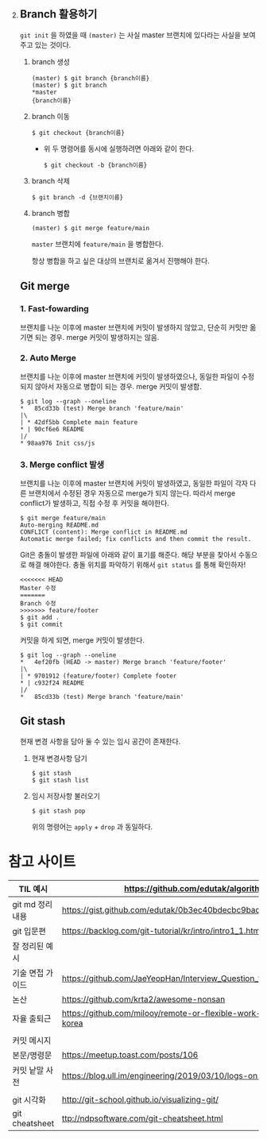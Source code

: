 2. ## Branch 활용하기

   `git init` 을 하였을 때 `(master)` 는 사실 master 브랜치에 있다라는 사실을 보여주고 있는 것이다.
   
   1. branch 생성

      ```
      (master) $ git branch {branch이름}
      (master) $ git branch
      *master
      {branch이름}
      ```
   
   2. branch 이동
   
      ```
      $ git checkout {branch이름}
      ```
   
      - 위 두 명령어를 동시에 실행하려면 아래와 같이 한다.
   
        ```
        $ git checkout -b {branch이름}
        ```
   
   3. branch 삭제
   
      ```
      $ git branch -d {브랜치이름}
      ```
   
   4. branch 병합
   
      ```
      (master) $ git merge feature/main
      ```
   
      `master` 브랜치에 `feature/main` 을 병합한다.
   
      항상 병합을 하고 싶은 대상의 브랜치로 옮겨서 진행해야 한다.
   
   ## Git merge
   
   ### 1. Fast-fowarding
   
   브랜치를 나눈 이후에 master 브랜치에 커밋이 발생하지 않았고, 단순히 커밋만 옮기면 되는 경우. merge 커밋이 발생하지는 않음.
   
   ### 2. Auto Merge
   
   브랜치를 나눈 이후에 master 브랜치에 커밋이 발생하였으나, 동일한 파일이 수정되지 않아서 자동으로 병합이 되는 경우. merge 커밋이 발생함.
   
   ```
   $ git log --graph --oneline
   *   85cd33b (test) Merge branch 'feature/main'
   |\
   | * 42df5bb Complete main feature
   * | 90cf6e6 README
   |/
   * 98aa976 Init css/js
   ```
   
   ### 3. Merge conflict 발생
   
   브랜치를 나눈 이후에 master 브랜치에 커밋이 발생하였고, 동일한 파일이 각자 다른 브랜치에서 수정된 경우 자동으로 merge가 되지 않는다. 따라서 merge conflict가 발생하고, 직접 수정 후 커밋을 해야한다.
   
   ```
   $ git merge feature/main
   Auto-merging README.md
   CONFLICT (content): Merge conflict in README.md
   Automatic merge failed; fix conflicts and then commit the result.
   ```
   
   Git은 충돌이 발생한 파일에 아래와 같이 표기를 해준다. 해당 부분을 찾아서 수동으로 해결 해야한다. 충돌 위치를 파악하기 위해서 `git status` 를 통해 확인하자!
   
   ```
   <<<<<<< HEAD
   Master 수정
   =======
   Branch 수정
   >>>>>>> feature/footer
   $ git add .
   $ git commit
   ```
   
   커밋을 하게 되면, merge 커밋이 발생한다.
   
   ```
   $ git log --graph --oneline
   *   4ef20fb (HEAD -> master) Merge branch 'feature/footer'
   |\
   | * 9701912 (feature/footer) Complete footer
   * | c932f24 README
   |/
   *   85cd33b (test) Merge branch 'feature/main'
   ```
   
   ## Git stash
   
   현재 변경 사항을 담아 둘 수 있는 임시 공간이 존재한다.
   
   1. 현재 변경사항 담기
   
      ```
      $ git stash
      $ git stash list
      ```
   
   2. 임시 저장사항 불러오기
   
      ```
      $ git stash pop
      ```
   
      위의 명령어는 `apply` + `drop` 과 동일하다.

# 참고 사이트

| TIL 예시         | https://github.com/edutak/algorithms                         |
| ---------------- | ------------------------------------------------------------ |
| git md 정리 내용 | https://gist.github.com/edutak/0b3ec40bdecbc9bad074e8df1e5a7998 |
| git 입문편       | https://backlog.com/git-tutorial/kr/intro/intro1_1.html      |
| 잘 정리된 예시   |                                                              |
| 기술 면접 가이드 | https://github.com/JaeYeopHan/Interview_Question_for_Beginner |
| 논산             | https://github.com/krta2/awesome-nonsan                      |
| 자율 출퇴근      | https://github.com/milooy/remote-or-flexible-work-company-in-korea |
|                  |                                                              |
| 커밋 메시지      |                                                              |
| 본문/명령문      | https://meetup.toast.com/posts/106                           |
| 커밋 낱말 사전   | https://blog.ull.im/engineering/2019/03/10/logs-on-git.html  |
|                  |                                                              |
| git 시각화       | http://git-school.github.io/visualizing-git/                 |
| git cheatsheet   | [ttp://ndpsoftware.com/git-cheatsheet.html](http://ndpsoftware.com/git-cheatsheet.html) |